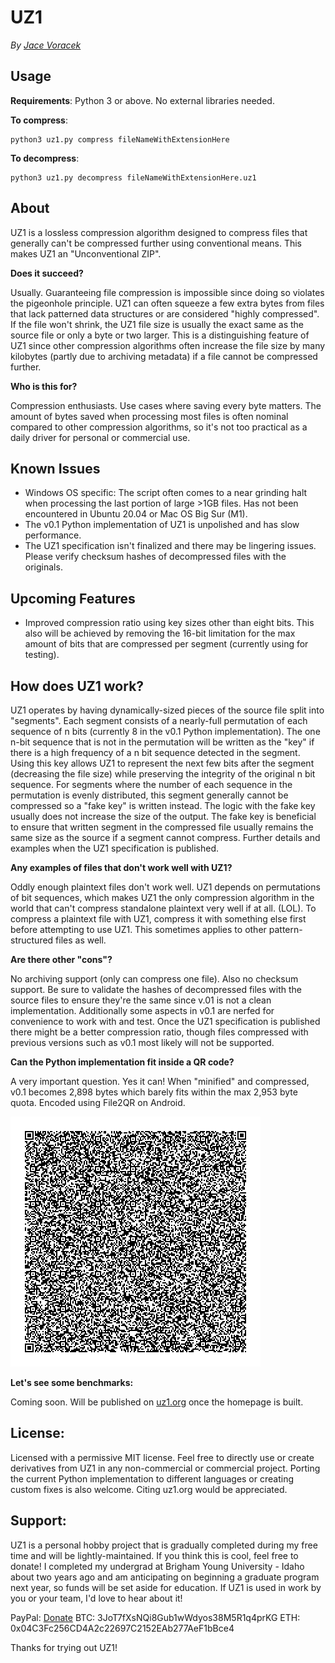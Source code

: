 # UZ1

*By [Jace Voracek](http://www.uz1.org/)*

## Usage

**Requirements**:
Python 3 or above. No external libraries needed.

**To compress**:
```
python3 uz1.py compress fileNameWithExtensionHere
```

**To decompress**:
```
python3 uz1.py decompress fileNameWithExtensionHere.uz1
```

## About

UZ1 is a lossless compression algorithm designed to compress files that generally can't be compressed further using conventional means. This makes UZ1 an "Unconventional ZIP".

**Does it succeed?**

Usually. Guaranteeing file compression is impossible since doing so violates the pigeonhole principle. UZ1 can often squeeze a few extra bytes from files that lack patterned data structures or are considered "highly compressed". If the file won't shrink, the UZ1 file size is usually the exact same as the source file or only a byte or two larger. This is a distinguishing feature of UZ1 since other compression algorithms often increase the file size by many kilobytes (partly due to archiving metadata) if a file cannot be compressed further.

**Who is this for?**

Compression enthusiasts. Use cases where saving every byte matters. The amount of bytes saved when processing most files is often nominal compared to other compression algorithms, so it's not too practical as a daily driver for personal or commercial use.

## Known Issues

* Windows OS specific: The script often comes to a near grinding halt when processing the last portion of large >1GB files. Has not been encountered in Ubuntu 20.04 or Mac OS Big Sur (M1).
* The v0.1 Python implementation of UZ1 is unpolished and has slow performance.
* The UZ1 specification isn't finalized and there may be lingering issues. Please verify checksum hashes of decompressed files with the originals.

## Upcoming Features

* Improved compression ratio using key sizes other than eight bits. This also will be achieved by removing the 16-bit limitation for the max amount of bits that are compressed per segment (currently using for testing).

## How does UZ1 work?

UZ1 operates by having dynamically-sized pieces of the source file split into "segments". Each segment consists of a nearly-full permutation of each sequence of n bits (currently 8 in the v0.1 Python implementation). The one n-bit sequence that is not in the permutation will be written as the "key" if there is a high frequency of a n bit sequence detected in the segment. Using this key allows UZ1 to represent the next few bits after the segment (decreasing the file size) while preserving the integrity of the original n bit sequence. For segments where the number of each sequence in the permutation is evenly distributed, this segment generally cannot be compressed so a "fake key" is written instead. The logic with the fake key usually does not increase the size of the output. The fake key is beneficial to ensure that written segment in the compressed file usually remains the same size as the source if a segment cannot compress. Further details and examples when the UZ1 specification is published.

**Any examples of files that don't work well with UZ1?**

Oddly enough plaintext files don't work well. UZ1 depends on permutations of bit sequences, which makes UZ1 the only compression algorithm in the world that can't compress standalone plaintext very well if at all. (LOL). To compress a plaintext file with UZ1, compress it with something else first before attempting to use UZ1. This sometimes applies to other pattern-structured files as well.

**Are there other "cons"?**

No archiving support (only can compress one file). Also no checksum support. Be sure to validate the hashes of decompressed files with the source files to ensure they're the same since v.01 is not a clean implementation. Additionally some aspects in v0.1 are nerfed for convenience to work with and test. Once the UZ1 specification is published there might be a better compression ratio, though files compressed with previous versions such as v0.1 most likely will not be supported.

**Can the Python implementation fit inside a QR code?**

A very important question. Yes it can! When "minified" and compressed, v0.1 becomes 2,898 bytes which barely fits within the max 2,953 byte quota. Encoded using File2QR on Android.

<img src="uz1_qr.png" alt="UZ1 QR Code">

**Let's see some benchmarks:**

Coming soon. Will be published on [uz1.org](http://www.uz1.org/) once the homepage is built.

## License:

Licensed with a permissive MIT license. Feel free to directly use or create derivatives from UZ1 in any non-commercial or commercial project. Porting the current Python implementation to different languages or creating custom fixes is also welcome. Citing uz1.org would be appreciated.

## Support:

UZ1 is a personal hobby project that is gradually completed during my free time and will be lightly-maintained. If you think this is cool, feel free to donate! I completed my undergrad at Brigham Young University - Idaho about two years ago and am anticipating on beginning a graduate program next year, so funds will be set aside for education. If UZ1 is used in work by you or your team, I'd love to hear about it!

PayPal: [Donate](https://www.paypal.com/donate?hosted_button_id=66X3KKMLU75WE)
BTC: 3JoT7fXsNQi8Gub1wWdyos38M5R1q4prKG
ETH: 0x04C3Fc256CD4A2c22697C2152EAb277AeF1bBce4

Thanks for trying out UZ1!
